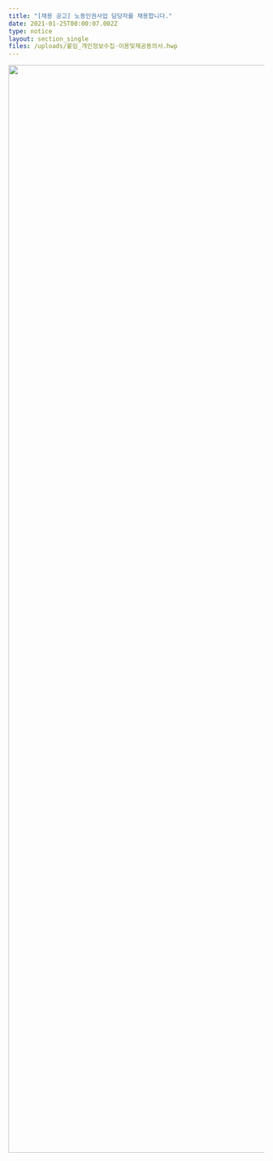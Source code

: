 ```yaml
---
title: "[채용 공고] 노동인권사업 담당자를 채용합니다."
date: 2021-01-25T00:00:07.002Z
type: notice
layout: section_single
files: /uploads/붙임_개인정보수집·이용및제공동의서.hwp
---
```

<p><img style="display: block; margin-left: auto; margin-right: auto;" src="https://drive.tiny.cloud/1/engl1s97gj9hrxpoa7eh7z5f05ozxfm1box3nxkh4j7a43ei/63953966-280e-468f-a229-da0767d7d0b9" alt="" width="760" height="2136" /></p>
<p>&nbsp;</p>
<p>&nbsp;</p>
<p>&nbsp;</p>